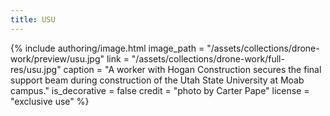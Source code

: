 ```yaml
---
title: USU
---
```


{% include authoring/image.html
    image_path = "/assets/collections/drone-work/preview/usu.jpg"
    link = "/assets/collections/drone-work/full-res/usu.jpg"
    caption = "A worker with Hogan Construction secures the final support beam during construction of the Utah State University at Moab campus."
    is_decorative = false
    credit = "photo by Carter Pape"
    license = "exclusive use"
%}

